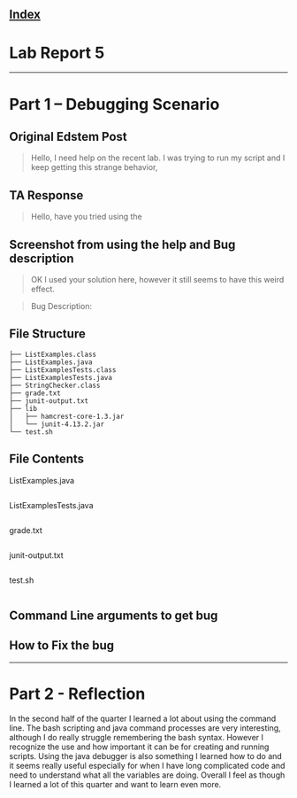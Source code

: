 [Index](https://zcashe.github.io/cse15l-lab-reports/index.html)
---
# Lab Report 5 
---
# Part 1 – Debugging Scenario

## Original Edstem Post 

> Hello, I need help on the recent lab. I was trying to run my script and I keep getting this strange behavior,


## TA Response

> Hello, have you tried using the 

## Screenshot from using the help and Bug description

> OK I used your solution here, however it still seems to have this weird effect.


> Bug Description:
> 

## File Structure
```
├── ListExamples.class
├── ListExamples.java
├── ListExamplesTests.class
├── ListExamplesTests.java
├── StringChecker.class
├── grade.txt
├── junit-output.txt
├── lib
│   ├── hamcrest-core-1.3.jar
│   └── junit-4.13.2.jar
└── test.sh
```

## File Contents
ListExamples.java
```
```

ListExamplesTests.java
```
```

grade.txt
```
```

junit-output.txt
```
```

test.sh
```
```

## Command Line arguments to get bug


## How to Fix the bug



---
# Part 2 - Reflection

In the second half of the quarter I learned a lot about using the command line. The bash scripting and java command processes are very interesting, although
I do really struggle remembering the bash syntax. However I recognize the use and how important it can be for creating and running scripts. Using the java debugger is also something I learned how to do
and it seems really useful especially for when I have long complicated code and need to understand what all the variables are doing. 
Overall I feel as though I learned a lot of this quarter and want to learn even more.

